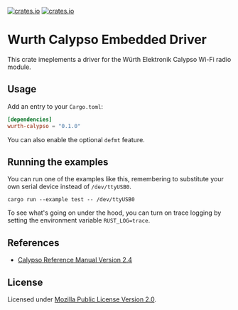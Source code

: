 [![crates.io](https://img.shields.io/crates/v/wurth-calypso.svg)](https://crates.io/crates/wurth-calypso)
[![crates.io](https://img.shields.io/crates/d/wurth-calypso.svg)](https://crates.io/crates/wurth-calypso)

# Wurth Calypso Embedded Driver

This crate imeplements a driver for the Würth Elektronik Calypso Wi-Fi radio module.

## Usage

Add an entry to your `Cargo.toml`:

```toml
[dependencies]
wurth-calypso = "0.1.0"
```

You can also enable the optional `defmt` feature.

## Running the examples

You can run one of the examples like this, remembering to substitute your own serial device instead of `/dev/ttyUSB0`.

```shell
cargo run --example test -- /dev/ttyUSB0
```

To see what's going on under the hood, you can turn on trace logging by setting the environment variable `RUST_LOG=trace`.

## References

- [Calypso Reference Manual Version 2.4](https://www.we-online.com/components/products/manual/2610011025000_Calypso%20261001102500x%20Manual_rev2.4.pdf)

## License

Licensed under [Mozilla Public License Version 2.0](https://www.mozilla.org/en-US/MPL/2.0/).
